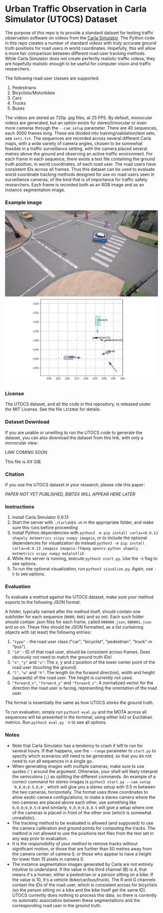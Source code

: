 # Urban Traffic Observation in Carla Simulator (UTOCS) Dataset

The purpose of this repo is to provide a standard dataset for testing traffic observation software on videos from the [Carla Simulator](http://carla.org/). The Python code in this repo creates a number of standard videos with truly accurate ground truth positions for road users in world coordinates. Hopefully, this will allow a more fair comparison between different road user tracking methods. While Carla Simulator does not create perfectly realistic traffic videos, they are hopefully realistic enough to be useful for computer vision and traffic researchers.

The following road user classes are supported:
1. Pedestrians
1. Bicyclists/Motorbikes
1. Cars
1. Trucks
1. Buses

The videos are stored as 720p .jpg files, at 25 FPS. By default, monocular videos are generated, but an option exists for stereo/trinocular or even more cameras through the `--cam_setup` parameter. There are 40 sequences, each 3000 frames long. These are divided into training/validation/test sets, see `sets.txt`. The sequences are recorded across several different Carla maps, with a wide variety of camera angles, chosen to be somewhat feasible in a traffic surveillance setting, with the camera placed several metres above the ground and observing an active traffic environment. For each frame in each sequence, there exists a text file containing the ground truth position, in world coordinates, of each road user. The road users have consistent IDs across all frames. Thus this dataset can be used to evaluate world coordinate tracking methods designed for use on road users seen in surveillance cameras, of the kind that is of importance for traffic safety researchers. Each frame is recorded both as an RGB image and as an instance segmentation image.

### Example image
![Example image from UTOCS](https://raw.githubusercontent.com/ahrnbom/utocs/main/examples/example1.jpg)

### License
The UTOCS dataset, and all the code in this repository, is released under the MIT License. See the file `LICENSE` for details.

### Dataset Download
If you are unable or unwilling to run the UTOCS code to generate the dataset, you can also download the dataset from this link, with only a monocular view:

*LINK COMING SOON*

This file is *XX* GiB.

### Citation
If you use the UTOCS dataset in your research, please cite this paper:

*PAPER NOT YET PUBLISHED, BIBTEX WILL APPEAR HERE LATER*

### Instructions
1. Install Carla Simulator 0.9.13
1. Start the server with `./CarlaUE4.sh` in the appropriate folder, and make sure this runs before proceeding
1. Install Python dependencies with `python3 -m pip install carla==0.9.13 shapely motmetrics scipy numpy imageio`, or to include the optional dependencies for visualization do instead `python3 -m pip install carla==0.9.13 imageio imageio-ffmpeg opencv-python shapely motmetrics scipy numpy matplotlib`
1. While the server is running, execute `python3 start.py`. Use the `-h` flag to see options. 
1. To run the optional visualization, run `python3 visualize.py`. Again, use `-h` to see options.

### Evaluation
To evaluate a method against the UTOCS dataset, make sure your method exports to the following JSON format:

A folder, typically named after the method itself, should contain one subfolder for each sequence (`0000`, `0001` and so on). Each such folder should contain .json files for each frame, called `000000.json`, `000001.json` and so on. These files should be JSON formatted, as a list containing objects with (at least) the following entries:
1. `"type"` - the road user class ("car", "bicyclist", "pedestrian", "truck" or "bus").
1. `"id"` - ID of that road user, should be consistent across frames. Does obviously not need to match the ground truth IDs!
1. `"x"`, `"y"` and `"z"`: The x, y and z position of the lower center point of the road user (touching the ground).
1. `"l"`, `"w"` and `"h"`: The length (in the forward direction), width and height (upwards) of the road user. The height is currently not used.
1. `"forward_x"`, `"forward_y"` and `"forward_z"`: A normalized vector for the direction the road user is facing, representing the orientation of the road user.

The format is essentially the same as how UTOCS stores the ground truth. 

To run evaluation, simply run `python3 eval.py` and the MOTA across all sequences will be presented in the terminal, using either IoU or Euclidean metrics. Run `python3 eval.py -h` to see all options.

### Notes
- Note that Carla Simulator has a tendency to crash if left to run for several hours. If that happens, use the `--range` parameter to `start.py` to specify which scenarios still need to be generated, so that you do not need to run all sequences in a single go.
- When generating images with multiple cameras, make sure to use quotes (`'`) around the argument. Otherwise, your shell will likely interpret the semicolons (`;`) as splitting the different commands. An example of a correct command for stereo images is `python3 start.py --cam_setup '0,0,0;0.5,0,0'`, which will give you a stereo setup with 0.5 m between the two cameras, horizontally. The format uses three coordinates to allow exotic camera configurations; to make a stereo camera where the two cameras are placed above each other, use something like `0,0,0;0,0.5;0` and similarly, `0,0,0;0,0,0.5` will give a setup where one of the cameras is placed in front of the other one (which is somewhat unrealistic).
- The tracking method to be evaluated is allowed (and supposed) to use the camera calibration and ground points for computing the tracks. The method is not allowed to use the positions text files from the test set in any way prior to evaluation. 
- It is the *responsibility of your method* to remove tracks without significant motion, or those that are further than 50 metres away from the camera center of camera 0, or those who appear to have a height for lower than 15 pixels in camera 0.
- The instance segmentation images generated by Carla are not entirely intuitive to understand. If the value in the third channel (B) is 4, that means it's a human, either a pedestrian or a person sitting on a bike. If the value is 10, it's a vehicle (bike/car/bus/truck). The R and G channels contain the IDs of the road user, which is consistent across for bicyclists (so the person sitting on a bike and the bike itself get the same ID). UTOCS currently does nothing to process this data, so there is currently no automatic association between these segmentations and the corresponding road user in the ground truth.